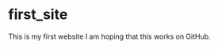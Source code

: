 # first_site
  <html>
  <style>
    head {
     color: black;
     border: 20px;
    }
  </style>
   <head>This is my first website
  </head>
   <p1>
     I am hoping that this works on GitHub.
  </p1>
  </html>

